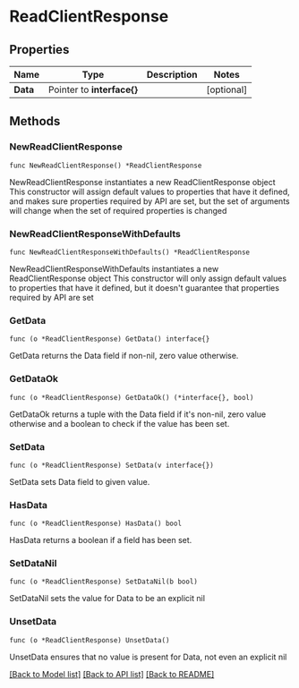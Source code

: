 # ReadClientResponse

## Properties

Name | Type | Description | Notes
------------ | ------------- | ------------- | -------------
**Data** | Pointer to **interface{}** |  | [optional] 

## Methods

### NewReadClientResponse

`func NewReadClientResponse() *ReadClientResponse`

NewReadClientResponse instantiates a new ReadClientResponse object
This constructor will assign default values to properties that have it defined,
and makes sure properties required by API are set, but the set of arguments
will change when the set of required properties is changed

### NewReadClientResponseWithDefaults

`func NewReadClientResponseWithDefaults() *ReadClientResponse`

NewReadClientResponseWithDefaults instantiates a new ReadClientResponse object
This constructor will only assign default values to properties that have it defined,
but it doesn't guarantee that properties required by API are set

### GetData

`func (o *ReadClientResponse) GetData() interface{}`

GetData returns the Data field if non-nil, zero value otherwise.

### GetDataOk

`func (o *ReadClientResponse) GetDataOk() (*interface{}, bool)`

GetDataOk returns a tuple with the Data field if it's non-nil, zero value otherwise
and a boolean to check if the value has been set.

### SetData

`func (o *ReadClientResponse) SetData(v interface{})`

SetData sets Data field to given value.

### HasData

`func (o *ReadClientResponse) HasData() bool`

HasData returns a boolean if a field has been set.

### SetDataNil

`func (o *ReadClientResponse) SetDataNil(b bool)`

 SetDataNil sets the value for Data to be an explicit nil

### UnsetData
`func (o *ReadClientResponse) UnsetData()`

UnsetData ensures that no value is present for Data, not even an explicit nil

[[Back to Model list]](../README.md#documentation-for-models) [[Back to API list]](../README.md#documentation-for-api-endpoints) [[Back to README]](../README.md)


